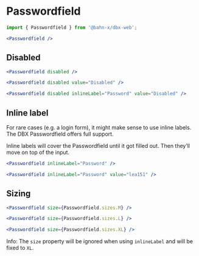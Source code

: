 # Passwordfield

```js
import { Passwordfield } from '@bahn-x/dbx-web';
```

```jsx
<Passwordfield />
```

## Disabled

```jsx
<Passwordfield disabled />
```

```jsx
<Passwordfield disabled value="Disabled" />
```

```jsx
<Passwordfield disabled inlineLabel="Password" value="Disabled" />
```

## Inline label

For rare cases (e.g. a login form), it might make sense to use inline labels.
The DBX Passwordfield offers full support.

Inline labels will cover the Passwordfield until it got filled out. Then they’ll
move on top of the input.

```jsx
<Passwordfield inlineLabel="Password" />
```

```jsx
<Passwordfield inlineLabel="Password" value="lea151" />
```

## Sizing

```jsx
<Passwordfield size={Passwordfield.sizes.M} />
```

```jsx
<Passwordfield size={Passwordfield.sizes.L} />
```

```jsx
<Passwordfield size={Passwordfield.sizes.XL} />
```

Info: The `size` property will be ignored when using `inlineLabel` and will be fixed to `XL`.
